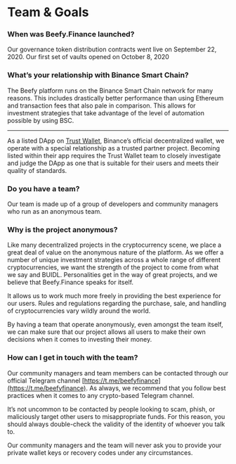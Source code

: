 # Team & Goals

### **When was Beefy.Finance launched?**

Our governance token distribution contracts went live on September 22, 2020. Our first set of vaults opened on October 8, 2020

### **What’s your relationship with Binance Smart Chain?**

The Beefy platform runs on the Binance Smart Chain network for many reasons. This includes drastically better performance than using Ethereum and transaction fees that also pale in comparison. This allows for investment strategies that take advantage of the level of automation possible by using BSC.  
****  
As a listed DApp on [Trust Wallet](https://trustwallet.com/), Binance’s official decentralized wallet, we operate with a special relationship as a trusted partner project. Becoming listed within their app requires the Trust Wallet team to closely investigate and judge the DApp as one that is suitable for their users and meets their quality of standards.

### **Do you have a team?**

Our team is made up of a group of developers and community managers who run as an anonymous team.

### **Why is the project anonymous?**

Like many decentralized projects in the cryptocurrency scene, we place a great deal of value on the anonymous nature of the platform. As we offer a number of unique investment strategies across a whole range of different cryptocurrencies, we want the strength of the project to come from what we say and BUIDL. Personalities get in the way of great projects, and we believe that Beefy.Finance speaks for itself.

It allows us to work much more freely in providing the best experience for our users. Rules and regulations regarding the purchase, sale, and handling of cryptocurrencies vary wildly around the world. 

By having a team that operate anonymously, even amongst the team itself, we can make sure that our project allows all users to make their own decisions when it comes to investing their money.

### **How can I get in touch with the team?**

Our community managers and team members can be contacted through our official Telegram channel [https://t.me/beefyfinance](https://t.me/beefyfinance). As always, we recommend that you follow best practices when it comes to any crypto-based Telegram channel.

It’s not uncommon to be contacted by people looking to scam, phish, or maliciously target other users to misappropriate funds. For this reason, you should always double-check the validity of the identity of whoever you talk to.

Our community managers and the team will never ask you to provide your private wallet keys or recovery codes under any circumstances.

